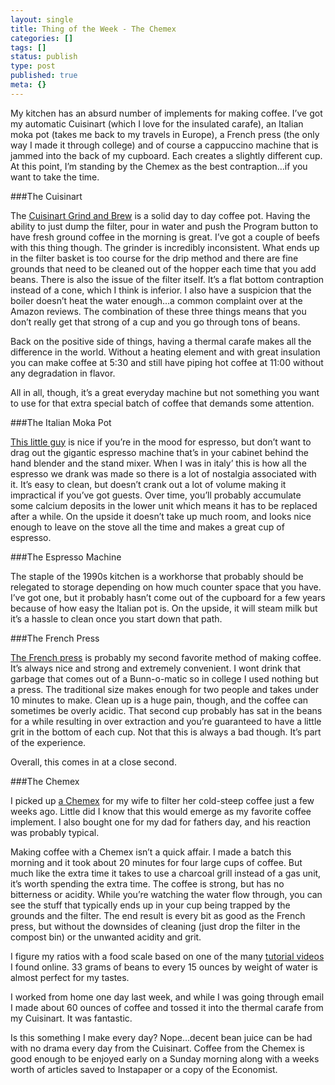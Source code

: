 ```yaml
---
layout: single
title: Thing of the Week - The Chemex
categories: []
tags: []
status: publish
type: post
published: true
meta: {}
---
```

My kitchen has an absurd number of implements for making coffee. I’ve got my automatic Cuisinart (which I love for the insulated carafe), an Italian moka pot (takes me back to my travels in Europe), a French press (the only way I made it through college) and of course a cappuccino machine that is jammed into the back of my cupboard. Each creates a slightly different cup. At this point, I’m standing by the Chemex as the best contraption…if you want to take the time.


###The Cuisinart



The 
[Cuisinart Grind and Brew](http://www.amazon.com/Cuisinart-DGB-900BC-Thermal-Automatic-Coffeemaker/dp/B000T9XPHC/ref=sr_1_4?s=home-garden&ie=UTF8&qid=1309174637&sr=1-4) is a solid day to day coffee pot. Having the ability to just dump the filter, pour in water and push the Program button to have fresh ground coffee in the morning is great. I’ve got a couple of beefs with this thing though. The grinder is incredibly inconsistent. What ends up in the filter basket is too course for the drip method and there are fine grounds that need to be cleaned out of the hopper each time that you add beans. There is also the issue of the filter itself. It’s a flat bottom contraption instead of a cone, which I think is inferior. I also have a suspicion that the boiler doesn’t heat the water enough…a common complaint over at the Amazon reviews. The combination of these three things means that you don’t really get that strong of a cup and you go through tons of beans.


Back on the positive side of things, having a thermal carafe makes all the difference in the world. Without a heating element and with great insulation you can make coffee at 5:30 and still have piping hot coffee at 11:00 without any degradation in flavor.


All in all, though, it’s a great everyday machine but not something you want to use for that extra special batch of coffee that demands some attention.


###The Italian Moka Pot



[This little guy](http://www.amazon.com/Bialetti-Express-6-Cup-Stovetop-Espresso/dp/B000CNY6UK/ref=sr_1_1?ie=UTF8&qid=1309174384&sr=8-1) is nice if you’re in the mood for espresso, but don’t want to drag out the gigantic espresso machine that’s in your cabinet behind the hand blender and the stand mixer. When I was in italy’ this is how all the espresso we drank was made so there is a lot of nostalgia associated with it. It’s easy to clean, but doesn’t crank out a lot of volume making it impractical if you’ve got guests. Over time, you’ll probably accumulate some calcium deposits in the lower unit which means it has to be replaced after a while. On the upside it doesn’t take up much room, and looks nice enough to leave on the stove all the time and makes a great cup of espresso.


###The Espresso Machine



The staple of the 1990s kitchen is a workhorse that probably should be relegated to storage depending on how much counter space that you have. I’ve got one, but it probably hasn’t come out of the cupboard for a few years because of how easy the Italian pot is. On the upside, it will steam milk but it’s a hassle to clean once you start down that path.


###The French Press



[The French press](http://www.amazon.com/Bodum-1928-16US6-Chambord-Coffee-Press/dp/B00005LM0S/ref=sr_1_2?s=home-garden&ie=UTF8&qid=1309174467&sr=1-2) is probably my second favorite method of making coffee. It’s always nice and strong and extremely convenient. I wont drink that garbage that comes out of a Bunn-o-matic so in college I used nothing but a press. The traditional size makes enough for two people and takes under 10 minutes to make. Clean up is a huge pain, though, and the coffee can sometimes be overly acidic. That second cup probably has sat in the beans for a while resulting in over extraction and you’re guaranteed to have a little grit in the bottom of each cup. Not that this is always a bad though. It’s part of the experience.


Overall, this comes in at a close second.


###The Chemex



I picked up 
[a Chemex](http://www.amazon.com/Chemex-Drip-Coffee-Carafe-Cup/dp/B000I1WP7W/ref=sr_1_5?s=home-garden&ie=UTF8&qid=1309174511&sr=1-5) for my wife to filter her cold-steep coffee just a few weeks ago. Little did I know that this would emerge as my favorite coffee implement. I also bought one for my dad for fathers day, and his reaction was probably typical.


Making coffee with a Chemex isn’t a quick affair. I made a batch this morning and it took about 20 minutes for four large cups of coffee. But much like the extra time it takes to use a charcoal grill instead of a gas unit, it’s worth spending the extra time. The coffee is strong, but has no bitterness or acidity. While you’re watching the water flow through, you can see the stuff that typically ends up in your cup being trapped by the grounds and the filter. The end result is every bit as good as the French press, but without the downsides of cleaning (just drop the filter in the compost bin) or the unwanted acidity and grit.


I figure my ratios with a food scale based on one of the many 
[tutorial videos](http://vimeo.com/6161817) I found online. 33 grams of beans to every 15 ounces by weight of water is almost perfect for my tastes.


I worked from home one day last week, and while I was going through email I made about 60 ounces of coffee and tossed it into the thermal carafe from my Cuisinart. It was fantastic.


Is this something I make every day? Nope…decent bean juice can be had with no drama every day from the Cuisinart. Coffee from the Chemex is good enough to be enjoyed early on a Sunday morning along with a weeks worth of articles saved to Instapaper or a copy of the Economist.
